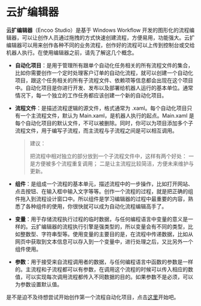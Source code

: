 # 云扩编辑器

**云扩编辑器**（Encoo Studio）是基于 Windows Workflow 开发的图形化的流程编辑器，可以让创作人员通过拖拽的方式快速创建流程，方便易用，功能强大。云扩编辑器可以用来创作各种不同的业务流程，创作好的流程可以上传到控制台或交给机器人执行。在使用编辑器之前，请先了解这几个概念。

* **自动化项目**：是用于管理所有跟单个自动化任务相关的所有流程文件的集合，比如你需要创作一个定时处理客户订单的自动化流程，就可以创建一个自动化项目，跟这个任务相关的所有子流程文件、依赖项等信息都会出现在这个项目中。自动化项目是你进行开发、发布以及部署给机器人运行的基本单位。通常情况下，每一个独立的工作任务都应该创建一个新的自动化项目。

* **流程文件**：是描述流程逻辑的源文件，格式通常为 .xaml。每个自动化项目只有一个主流程文件，默认为 Main.xaml，是机器人执行的起点。Main.xaml 是每个自动化项目的默认文件，不可以被删除。同时，你可以为项目添加多个子流程文件，用于编写子流程，而主流程与子流程之间是可以相互调用。

  >建议： 
  > 
  >把流程中相对独立的部分放到一个子流程文件中，这样有两个好处：
  >一是方便被多个流程重复调用；
  >二是让主流程比较简洁，方便未来维护与更新。 

* **组件**：是组成一个流程的基本单元，描述流程中的一步操作，比如打开网站、点击按钮、在输入框中输入文字等等。创作一个流程的过程，就是把正确的组件拖入到流程设计窗口中。所以组件是学习编辑器的过程中最重要的内容，熟悉了各种组件的使用，你很快就可以成为自动化流程编辑高手了。

* **变量**：用于存储流程执行过程的临时数据，与任何编程语言中变量的意义是一样的。云扩编辑器的流程执行引擎是强类型的，所以变量会有不同的类型，比如整数型、字符串型等。使用变量的主要目的是，在流程中传递数据，比如从网页中获取到文本信息可以存入到一个变量中，进行处理之后，又比另外一个组件使用。

* **参数**：用于接受来自流程调用者的数据，与任何编程语言中函数的参数是一样的。主流程和子流程都可以有参数，在调用这个流程的时候可以传入相应的数值，可以实现每次调用流程都传入不同数据的目的。如果参数不是必须，可以为参数设置默认值。

是不是迫不及待想尝试开始创作第一个流程自动化项目，点击[这里](../AutomationProjects/CreateProject.md)开始吧。
